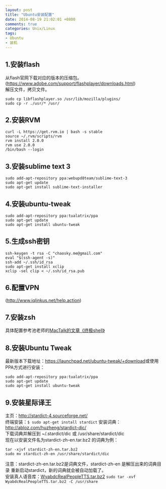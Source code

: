 ```yaml
---
layout: post
title: "Ubuntu安装配置"
date: 2014-08-19 21:02:01 +0800
comments: true
categories: Unix/Linux
tags:
- Ubuntu
- 装机
---
```

## 1.安装flash
从flash官网下载对应的版本的压缩包。(https://www.adobe.com/support/flashplayer/downloads.html)  
解压文件，拷贝文件。
```
sudo cp libflashplayer.so /usr/lib/mozilla/plugins/
sudo cp -r ./usr/* /usr/
```

## 2.安装RVM
```  
curl -L https://get.rvm.io | bash -s stable
source ~/.rvm/scripts/rvm
rvm install 2.0.0
rvm use 2.0.0
/bin/bash --login
```

## 3.安装sublime text 3
```
sudo add-apt-repository ppa:webupd8team/sublime-text-3
sudo apt-get update
sudo apt-get install sublime-text-installer
```

## 4.安装ubuntu-tweak
```
sudo add-apt-repository ppa:tualatrix/ppa
sudo apt-get update
sudo apt-get install ubuntu-tweak
```

## 5.生成ssh密钥
```
ssh-keygen -t rsa -C "chaosky.me@gmail.com"
eval "$(ssh-agent -s)"
ssh-add ~/.ssh/id_rsa
sudo apt-get install xclip
xclip -sel clip < ~/.ssh/id_rsa.pub
```

## 6.配置VPN
(http://www.iqlinkus.net/help.action)

## 7.安装zsh
具体配置参考池老师的[MacTalk的文章《终极shell》](http://macshuo.com/?p=676)

## 8.安装Ubuntu Tweak
最新版本下载地址：<https://launchpad.net/ubuntu-tweak/+download>或使用PPA方式进行安装：  
```
sudo add-apt-repository ppa:tualatrix/ppa
sudo apt-get update
sudo apt-get install ubuntu-tweak
```

## 9.安装星际译王
主页：<http://stardict-4.sourceforge.net/>  
终端安装：`$ sudo apt-get install stardict`
安装词典：<http://abloz.com/huzheng/stardict-dic/>  
下载词典并解压到 ~/.stardict/dic 或 /usr/share/stardict/dic  
现在以安装文件名为stardict-zh-en.tar.bz2 的词典为例：  
```
tar -xjvf stardict-zh-en.tar.bz2
sudo mv stardict-zh-en /usr/share/stardict/dic
```
注意：stardict-zh-en.tar.bz2是词典文件，stardict-zh-en 是解压出来的词典目录
重新启动stardict，新的词典就会被自动加载了。  
安装真人语音库：[WyabdcRealPeopleTTS.tar.bz2](http://sourceforge.net/projects/stardict-4/files/WyabdcRealPeopleTTS/WyabdcRealPeopleTTS.tar.bz2/download)
`sudo tar -xvf WyabdcRealPeopleTTS.tar.bz2 -C /usr/share`


